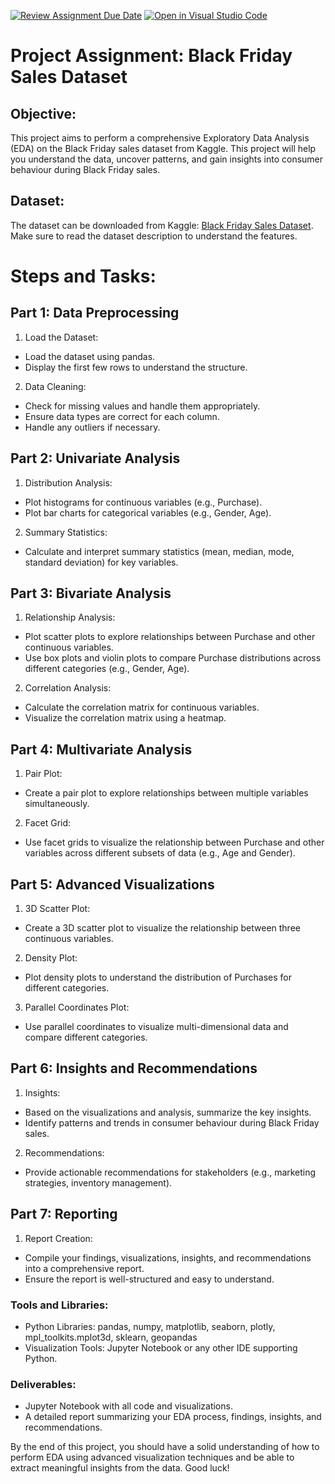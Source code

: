 [![Review Assignment Due Date](https://classroom.github.com/assets/deadline-readme-button-22041afd0340ce965d47ae6ef1cefeee28c7c493a6346c4f15d667ab976d596c.svg)](https://classroom.github.com/a/HS7xHDGM)
[![Open in Visual Studio Code](https://classroom.github.com/assets/open-in-vscode-2e0aaae1b6195c2367325f4f02e2d04e9abb55f0b24a779b69b11b9e10269abc.svg)](https://classroom.github.com/online_ide?assignment_repo_id=15421657&assignment_repo_type=AssignmentRepo)
# Project Assignment: Black Friday Sales Dataset
## Objective:
This project aims to perform a comprehensive Exploratory Data Analysis (EDA) on the Black Friday sales dataset from Kaggle. This project will help you understand the data, uncover patterns, and gain insights into consumer behaviour during Black Friday sales.

## Dataset:
The dataset can be downloaded from Kaggle: [Black Friday Sales Dataset](https://www.kaggle.com/datasets/pranavuikey/black-friday-sales-eda). Make sure to read the dataset description to understand the features.

# Steps and Tasks:
## Part 1: Data Preprocessing
1. Load the Dataset:

- Load the dataset using pandas.
- Display the first few rows to understand the structure.
2. Data Cleaning:

- Check for missing values and handle them appropriately.
- Ensure data types are correct for each column.
- Handle any outliers if necessary.
## Part 2: Univariate Analysis
1. Distribution Analysis:

- Plot histograms for continuous variables (e.g., Purchase).
- Plot bar charts for categorical variables (e.g., Gender, Age).
2. Summary Statistics:

- Calculate and interpret summary statistics (mean, median, mode, standard deviation) for key variables.
## Part 3: Bivariate Analysis
1. Relationship Analysis:

- Plot scatter plots to explore relationships between Purchase and other continuous variables.
- Use box plots and violin plots to compare Purchase distributions across different categories (e.g., Gender, Age).
2. Correlation Analysis:

- Calculate the correlation matrix for continuous variables.
- Visualize the correlation matrix using a heatmap.

## Part 4: Multivariate Analysis
1. Pair Plot:

- Create a pair plot to explore relationships between multiple variables simultaneously.
2. Facet Grid:

- Use facet grids to visualize the relationship between Purchase and other variables across different subsets of data (e.g., Age and Gender).
## Part 5: Advanced Visualizations
1. 3D Scatter Plot:

- Create a 3D scatter plot to visualize the relationship between three continuous variables.
2. Density Plot:

- Plot density plots to understand the distribution of Purchases for different categories.
3. Parallel Coordinates Plot:

- Use parallel coordinates to visualize multi-dimensional data and compare different categories.

## Part 6: Insights and Recommendations
1. Insights:

- Based on the visualizations and analysis, summarize the key insights.
- Identify patterns and trends in consumer behaviour during Black Friday sales.
2. Recommendations:

- Provide actionable recommendations for stakeholders (e.g., marketing strategies, inventory management).
## Part 7: Reporting
1. Report Creation:
- Compile your findings, visualizations, insights, and recommendations into a comprehensive report.
- Ensure the report is well-structured and easy to understand.


### Tools and Libraries:
- Python Libraries: pandas, numpy, matplotlib, seaborn, plotly, mpl_toolkits.mplot3d, sklearn, geopandas
- Visualization Tools: Jupyter Notebook or any other IDE supporting Python.

### Deliverables:
- Jupyter Notebook with all code and visualizations.
- A detailed report summarizing your EDA process, findings, insights, and recommendations.


By the end of this project, you should have a solid understanding of how to perform EDA using advanced visualization techniques and be able to extract meaningful insights from the data. Good luck!
